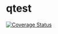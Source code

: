 # qtest
[![Coverage Status](https://coveralls.io/repos/github/danelloptz/qtest/badge.svg?branch=main)](https://coveralls.io/github/danelloptz/qtest?branch=main)
